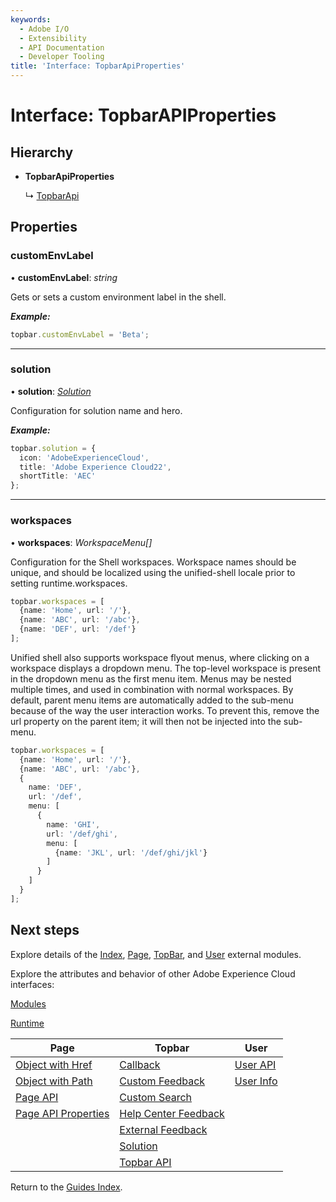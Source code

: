 ```yaml
---
keywords:
  - Adobe I/O
  - Extensibility
  - API Documentation
  - Developer Tooling
title: 'Interface: TopbarApiProperties'
---
```


# Interface: TopbarAPIProperties

## Hierarchy

* **TopbarApiProperties**
  
  ↳ [TopbarApi](topbar.topbarapi.md)

## Properties

### customEnvLabel

• **customEnvLabel**: *string*

Gets or sets a custom environment label in the shell.

***Example:***

```typescript
topbar.customEnvLabel = 'Beta';
```

___

### solution

• **solution**: *[Solution](topbar.solution.md)*

Configuration for solution name and hero.

***Example:***

```typescript
topbar.solution = {
  icon: 'AdobeExperienceCloud',
  title: 'Adobe Experience Cloud22',
  shortTitle: 'AEC'
};
```

___

### workspaces

• **workspaces**: *WorkspaceMenu[]*

Configuration for the Shell workspaces. Workspace names should be unique, and should be localized using the unified-shell locale prior to setting runtime.workspaces.

```typescript
topbar.workspaces = [
  {name: 'Home', url: '/'},
  {name: 'ABC', url: '/abc'},
  {name: 'DEF', url: '/def'}
];
```

Unified shell also supports workspace flyout menus, where clicking on a workspace displays a dropdown menu. The top-level workspace is present in the dropdown menu as the first menu item. Menus may be nested multiple times, and used in combination with normal workspaces. By default, parent menu items are automatically added to the sub-menu because of the way the user interaction works. To prevent this, remove the url property on the parent item; it will then not be injected into the sub-menu.

```typescript
topbar.workspaces = [
  {name: 'Home', url: '/'},
  {name: 'ABC', url: '/abc'},
  {
    name: 'DEF',
    url: '/def',
    menu: [
      {
        name: 'GHI',
        url: '/def/ghi',
        menu: [
          {name: 'JKL', url: '/def/ghi/jkl'}
        ]
      }
    ]
  }
];
```

## Next steps

Explore details of the [Index](./modules/index.md), [Page](./modules/page.md), [TopBar](./modules/topbar.md), and [User](./modules/user.md) external modules.

Explore the attributes and behavior of other Adobe Experience Cloud interfaces:

[Modules](modules.md)

[Runtime](runtime.md)

| Page                                             | Topbar                                                     | User                          |
| ------------------------------------------------ | ---------------------------------------------------------- | ----------------------------- |
| [Object with Href](page.objectwithhref.md)       | [Callback](topbar.callback)                                | [User API](user.userapi.md)   |
| [Object with Path](pageobjectwithpath.md)        | [Custom Feedback](topbar.customfeedback.md)                | [User Info](user.userinfo.md) |
| [Page API](page.pageapi.md)                      | [Custom Search](topbar.customsearchconfig.md)              |                               |
| [Page API Properties](page.pageapiproperties.md) | [Help Center Feedback](topbar.helpcenterfeedbackconfig.md) |                               |
|                                                  | [External Feedback](topbar.externalfeedbackconfig.md)      |                               |
|                                                  | [Solution](topbar.solution.md)                             |                               |
|                                                  | [Topbar API](topbar.topbarapi.md)                          |                               |

Return to the [Guides Index](../../guides_index.md).
